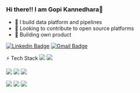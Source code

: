 ### Hi there!! I am Gopi Kannedhara👋

 - 🔭  I build data platform and pipelines
 - 👯  Looking to contribute to open source platforms
 - 🌱  Building own product

  
<!--
**Kannedhara/kannedhara** is a ✨ _special_ ✨ repository because its `README.md` (this file) appears on your GitHub profile.

Here are some ideas to get you started:

- 🔭 ### I build data platform and pipelines
- 🌱 I’m currently learning ...
- 👯 I’m looking to collaborate on ...
- 🤔 I’m looking for help with ...
- 💬 Ask me about ...
- 📫 How to reach me: ...
- 😄 Pronouns: ...
- ⚡ Fun fact: ...
-->


[![Linkedin Badge](https://img.shields.io/badge/-Kannedhara-blue?style=flat-square&logo=Linkedin&logoColor=white)](https://www.linkedin.com/in/gopi-kannedhara-a7397474/)
[![Gmail Badge](https://img.shields.io/badge/-gopikannedhara@gmail.com-c14438?style=flat-square&logo=Gmail&logoColor=white&link=mailto:gopikannedhara@gmail.com)](mailto:gopikannedhara@gmail.com)

⚡ Tech Stack
![](https://img.shields.io/badge/DB-Snowflake-informational?style=flat&logo=snowflake&logoColor=white&color=6aa6f8)
![](https://img.shields.io/badge/DB-BigQuery-informational?style=flat&logo=google-cloud&logoColor=white&color=6aa6f8)

![](https://img.shields.io/badge/Tools-Apache--Airflow-informational?style=flat&logo=apache-airflow&logoColor=white&color=6aa6f8)
![](https://img.shields.io/badge/Tools-Docker-informational?style=flat&logo=docker&logoColor=white&color=6aa6f8)
![](https://img.shields.io/badge/Tools-Kubernetes-informational?style=flat&logo=kubernetes&logoColor=white&color=6aa6f8)

![](https://img.shields.io/badge/Code-Python-informational?style=flat&logo=python&logoColor=white&color=6aa6f8)
![](https://img.shields.io/badge/Code-SQL-informational?style=flat&logo=sql&logoColor=white&color=6aa6f8)
![](https://img.shields.io/badge/Editor-PyCharm-informational?style=flat&logo=spark&logoColor=white&color=6aa6f8)
